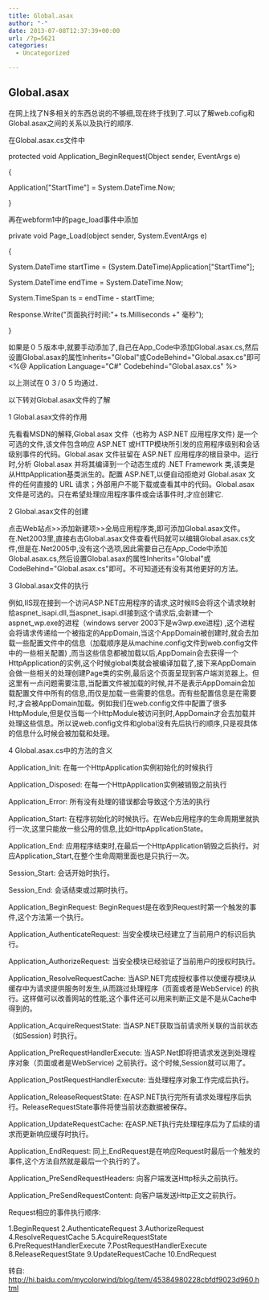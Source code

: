 ```yaml
---
title: Global.asax
author: "-"
date: 2013-07-08T12:37:39+00:00
url: /?p=5621
categories:
  - Uncategorized

---
```

## Global.asax
在网上找了N多相关的东西总说的不够细,现在终于找到了.可以了解web.cofig和Global.asax之间的关系以及执行的顺序.

在Global.asax.cs文件中

protected void Application_BeginRequest(Object sender, EventArgs e)
  
{
  
Application["StartTime"] = System.DateTime.Now;
  
}

再在webform1中的page_load事件中添加
  
private void Page_Load(object sender, System.EventArgs e)
  
{
  
System.DateTime startTime = (System.DateTime)Application["StartTime"];
  
System.DateTime endTime = System.DateTime.Now;
  
System.TimeSpan ts = endTime - startTime;
  
Response.Write("页面执行时间:"+ ts.Milliseconds +" 毫秒");
  
}

如果是０５版本中,就要手动添加了,自己在App_Code中添加Global.asax.cs,然后设置Global.asax的属性Inherits="Global"或CodeBehind="Global.asax.cs"即可<%@ Application Language="C#" Codebehind="Global.asax.cs" %>

以上测试在０３/０５均通过．

以下转对Global.asax文件的了解

1 Global.asax文件的作用

先看看MSDN的解释,Global.asax 文件（也称为 ASP.NET 应用程序文件) 是一个可选的文件,该文件包含响应 ASP.NET 或HTTP模块所引发的应用程序级别和会话级别事件的代码。Global.asax 文件驻留在 ASP.NET 应用程序的根目录中。运行时,分析 Global.asax 并将其编译到一个动态生成的 .NET Framework 类,该类是从HttpApplication基类派生的。配置 ASP.NET,以便自动拒绝对 Global.asax 文件的任何直接的 URL 请求；外部用户不能下载或查看其中的代码。Global.asax 文件是可选的。只在希望处理应用程序事件或会话事件时,才应创建它.

2 Global.asax文件的创建

点击Web站点>>添加新建项>>全局应用程序类,即可添加Global.asax文件。在.Net2003里,直接右击Global.asax文件查看代码就可以编辑Global.asax.cs文件,但是在.Net2005中,没有这个选项,因此需要自己在App_Code中添加Global.asax.cs,然后设置Global.asax的属性Inherits="Global"或CodeBehind="Global.asax.cs"即可。不可知道还有没有其他更好的方法。

3 Global.asax文件的执行

例如,IIS现在接到一个访问ASP.NET应用程序的请求,这时候IIS会将这个请求映射给aspnet_isapi.dll,当aspnet_isapi.dll接到这个请求后,会新建一个aspnet_wp.exe的进程（windows server 2003下是w3wp.exe进程) ,这个进程会将请求传递给一个被指定的AppDomain,当这个AppDomain被创建时,就会去加载一些配置文件中的信息（加载顺序是从machine.config文件到web.config文件中的一些相关配置) ,而当这些信息都被加载以后,AppDomain会去获得一个HttpApplication的实例,这个时候global类就会被编译加载了,接下来AppDomain会做一些相关的处理创建Page类的实例,最后这个页面呈现到客户端浏览器上。但这里有一点问题需要注意,当配置文件被加载的时候,并不是表示AppDomain会加载配置文件中所有的信息,而仅是加载一些需要的信息。而有些配置信息是在需要时,才会被AppDomain加载。例如我们在web.config文件中配置了很多HttpModule,但是仅当每一个HttpModule被访问到时,AppDomain才会去加载并处理这些信息。所以说web.config文件和global没有先后执行的顺序,只是视具体的信息什么时候会被加载和处理。

4 Global.asax.cs中的方法的含义

Application_Init: 在每一个HttpApplication实例初始化的时候执行

Application_Disposed: 在每一个HttpApplication实例被销毁之前执行

Application_Error: 所有没有处理的错误都会导致这个方法的执行

Application_Start: 在程序初始化的时候执行。在Web应用程序的生命周期里就执行一次,这里只能放一些公用的信息,比如HttpApplicationState。

Application_End: 应用程序结束时,在最后一个HttpApplication销毁之后执行。对应Application_Start,在整个生命周期里面也是只执行一次。

Session_Start: 会话开始时执行。

Session_End: 会话结束或过期时执行。

Application_BeginRequest: BeginRequest是在收到Request时第一个触发的事件,这个方法第一个执行。

Application_AuthenticateRequest: 当安全模块已经建立了当前用户的标识后执行。

Application_AuthorizeRequest: 当安全模块已经验证了当前用户的授权时执行。

Application_ResolveRequestCache: 当ASP.NET完成授权事件以使缓存模块从缓存中为请求提供服务时发生,从而跳过处理程序（页面或者是WebService) 的执行。这样做可以改善网站的性能,这个事件还可以用来判断正文是不是从Cache中得到的。

Application_AcquireRequestState: 当ASP.NET获取当前请求所关联的当前状态（如Session) 时执行。

Application_PreRequestHandlerExecute: 当ASP.Net即将把请求发送到处理程序对象（页面或者是WebService) 之前执行。这个时候,Session就可以用了。

Application_PostRequestHandlerExecute: 当处理程序对象工作完成后执行。

Application_ReleaseRequestState: 在ASP.NET执行完所有请求处理程序后执行。ReleaseRequestState事件将使当前状态数据被保存。

Application_UpdateRequestCache: 在ASP.NET执行完处理程序后为了后续的请求而更新响应缓存时执行。

Application_EndRequest: 同上,EndRequest是在响应Request时最后一个触发的事件,这个方法自然就是最后一个执行的了。

Application_PreSendRequestHeaders: 向客户端发送Http标头之前执行。

Application_PreSendRequestContent: 向客户端发送Http正文之前执行。

Request相应的事件执行顺序: 

1.BeginRequest 2.AuthenticateRequest 3.AuthorizeRequest 4.ResolveRequestCache 5.AcquireRequestState 6.PreRequestHandlerExecute 7.PostRequestHandlerExecute 8.ReleaseRequestState 9.UpdateRequestCache 10.EndRequest

转自: http://hi.baidu.com/mycolorwind/blog/item/45384980228cbfdf9023d960.html